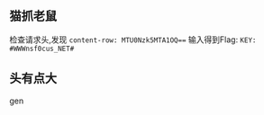 ## 猫抓老鼠

检查请求头,发现 `content-row: MTU0Nzk5MTA1OQ==`
输入得到Flag: `KEY: #WWWnsf0cus_NET#`

## 头有点大

gen
<!--stackedit_data:
eyJoaXN0b3J5IjpbLTM3NDMyNTQyNV19
-->